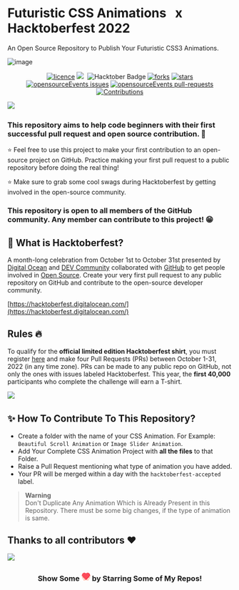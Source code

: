 # Futuristic CSS Animations &nbsp; x &nbsp; Hacktoberfest 2022
An Open Source Repository to Publish Your Futuristic CSS3 Animations.

![image](https://user-images.githubusercontent.com/70385488/192114009-0830321a-d227-4a4d-8411-6c03b54d7ce6.png)

<div align="center">

<!--[![Open Source Love](https://firstcontributions.github.io/open-source-badges/badges/open-source-v1/open-source.svg)](https://github.com/AnshSinghSonkhia/Coding-Keyboard-Shortcuts)-->
<!--<img src="https://img.shields.io/static/v1?label=%E2%AD%90&message=If%20Useful&style=style=flat&color=BC4E99" alt="Star Badge"/>-->

<a href="https://github.com/AnshSinghSonkhia/Futuristic-CSS-Animations/blob/master/LICENSE" target="blank"><img src="https://img.shields.io/github/license/AnshSinghSonkhia/Futuristic-CSS-Animations?style=flat" alt="licence"/></a>
![](https://img.shields.io/badge/-Good_First_Issue-blue?style=flat&logo=&logoColor=black)&nbsp;
<img src="https://img.shields.io/badge/Hacktoberfest-2022-blueviolet" alt="Hacktober Badge"/>
<a href="https://github.com/AnshSinghSonkhia/Futuristic-CSS-Animations/fork" target="blank"><img src="https://img.shields.io/github/forks/AnshSinghSonkhia/Futuristic-CSS-Animations?style=flat" alt="forks"/></a>
<a href="https://github.com/AnshSinghSonkhia/Futuristic-CSS-Animations/stargazers" target="blank"><img src="https://img.shields.io/github/stars/AnshSinghSonkhia/Futuristic-CSS-Animations?style=flat" alt="stars"/></a>
<a href="https://github.com/AnshSinghSonkhia/Futuristic-CSS-Animations/issues?q=is%3Aissue+" target="blank"><img src="https://img.shields.io/github/issues/AnshSinghSonkhia/Futuristic-CSS-Animations?style=flat-square" alt="opensourceEvents issues"/></a>
<a href="https://github.com/AnshSinghSonkhia/Futuristic-CSS-Animations/pulls?q=is%3Apr" target="blank"><img src="https://img.shields.io/github/issues-pr/AnshSinghSonkhia/Futuristic-CSS-Animations?style=flat-square" alt="opensourceEvents pull-requests"/></a>
<a href="https://github.com/AnshSinghSonkhia"><img src="https://img.shields.io/badge/Contributions-welcome-green.svg?style=flat&logo=github" alt="Contributions" /></a>

</div>


![](https://i.imgur.com/waxVImv.png)



### This repository aims to help code beginners with their first successful pull request and open source contribution. :partying_face:

:star: Feel free to use this project to make your first contribution to an open-source project on GitHub. Practice making your first pull request to a public repository before doing the real thing!

:star: Make sure to grab some cool swags during Hacktoberfest by getting involved in the open-source community.

### This repository is open to all members of the GitHub community. Any member can contribute to this project! :grin:

## :thinking: What is Hacktoberfest?
A month-long celebration from October 1st to October 31st presented by [Digital Ocean](https://hacktoberfest.digitalocean.com/) and [DEV Community](https://dev.to/) collaborated with [GitHub](https://github.com/blog/2433-celebrate-open-source-this-october-with-hacktoberfest) to get people involved in [Open Source](https://github.com/open-source). Create your very first pull request to any public repository on GitHub and contribute to the open-source developer community.

[https://hacktoberfest.digitalocean.com/](https://hacktoberfest.digitalocean.com/)

## Rules :fire:
To qualify for the __official limited edition Hacktoberfest shirt__, you must register [here](https://hacktoberfest.digitalocean.com/) and make four Pull Requests (PRs) between October 1-31, 2022 (in any time zone). PRs can be made to any public repo on GitHub, not only the ones with issues labeled Hacktoberfest. This year, the __first 40,000__ participants who complete the challenge will earn a T-shirt.

![](https://i.imgur.com/waxVImv.png)


## ✨ How To Contribute To This Repository?

* Create a folder with the name of your CSS Animation. For Example: `Beautiful Scroll Animation` or `Image Slider Animation`.
* Add Your Complete CSS Animation Project with <b>all the files</b> to that Folder.
* Raise a Pull Request mentioning what type of animation you have added.
* Your PR will be merged within a day with the `hacktoberfest-accepted` label.
> **Warning** <br>
> Don't Duplicate Any Animation Which is Already Present in this Repository.
> There must be some big changes, if the type of animation is same.



## Thanks to all contributors ❤

 <a href = "https://github.com/AnshSinghSonkhia/Futuristic-CSS-Animations/graphs/contributors">
   <img src = "https://contrib.rocks/image?repo=AnshSinghSonkhia/Futuristic-CSS-Animations"/>
 </a>







<div align="center">

<h3> Show Some <img src="https://github.com/AnshSinghSonkhia/AnshSinghSonkhia/blob/main/icons/love.png" title="Love" alt="Love" width="20" height="20"/> by Starring Some of My Repos! </h3>

</div>
